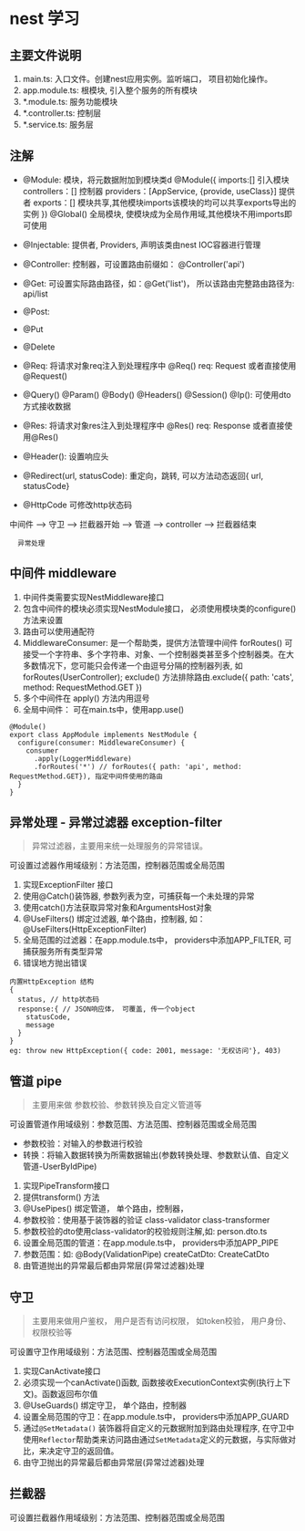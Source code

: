 # nest 学习

## 主要文件说明

1. main.ts: 入口文件。创建nest应用实例。监听端口， 项目初始化操作。
2. app.module.ts: 根模块, 引入整个服务的所有模块
3. *.module.ts: 服务功能模块
4. *.controller.ts: 控制层
5. *.service.ts: 服务层

## 注解

* @Module: 模块，将元数据附加到模块类d
  @Module({
    imports:[] 引入模块
    controllers：[] 控制器
    providers：[AppService, {provide, useClass}] 提供者
    exports：[] 模块共享,其他模块imports该模块的均可以共享exports导出的实例
  })
  @Global() 全局模块, 使模块成为全局作用域,其他模块不用imports即可使用

* @Injectable: 提供者, Providers,  声明该类由nest IOC容器进行管理
* @Controller: 控制器，可设置路由前缀如： @Controller('api')


* @Get: 可设置实际路由路径，如：@Get('list')， 所以该路由完整路由路径为: api/list
* @Post: 
* @Put
* @Delete
* @Req: 将请求对象req注入到处理程序中 @Req() req: Request 或者直接使用@Request()
* @Query() @Param() @Body() @Headers() @Session() @Ip(): 可使用dto方式接收数据 
* @Res: 将请求对象res注入到处理程序中 @Res() req: Response 或者直接使用@Res()
* @Header(): 设置响应头
* @Redirect(url, statusCode): 重定向，跳转, 可以方法动态返回{ url, statusCode}
* @HttpCode 可修改http状态码

中间件 --> 守卫 --> 拦截器开始 --> 管道 --> controller --> 拦截器结束

      异常处理

## 中间件 middleware

1. 中间件类需要实现NestMiddleware接口
2. 包含中间件的模块必须实现NestModule接口， 必须使用模块类的configure() 方法来设置
3. 路由可以使用通配符
4. MiddlewareConsumer: 是一个帮助类，提供方法管理中间件
forRoutes() 可接受一个字符串、多个字符串、对象、一个控制器类甚至多个控制器类。在大多数情况下，您可能只会传递一个由逗号分隔的控制器列表, 如 forRoutes(UserController);
exclude() 方法排除路由.exclude({ path: 'cats', method: RequestMethod.GET })
5. 多个中间件在 apply() 方法内用逗号
6. 全局中间件： 可在main.ts中，使用app.use()

```
@Module()
export class AppModule implements NestModule {
  configure(consumer: MiddlewareConsumer) {
    consumer
      .apply(LoggerMiddleware)
      .forRoutes('*') // forRoutes({ path: 'api', method: RequestMethod.GET}), 指定中间件使用的路由
  }
}
```

## 异常处理 - 异常过滤器 exception-filter

> 异常过滤器，主要用来统一处理服务的异常错误。

可设置过滤器作用域级别：方法范围，控制器范围或全局范围

1. 实现ExceptionFilter 接口
2. 使用@Catch()装饰器, 参数列表为空，可捕获每一个未处理的异常
3. 使用catch()方法获取异常对象和ArgumentsHost对象
4. @UseFilters() 绑定过滤器, 单个路由，控制器, 如：@UseFilters(HttpExceptionFilter)
5. 全局范围的过滤器：在app.module.ts中， providers中添加APP_FILTER, 可捕获服务所有类型异常
6. 错误地方抛出错误

```
内置HttpException 结构
{
  status, // http状态码
  response:{ // JSON响应体， 可覆盖, 传一个object
    statusCode,
    message
  }
}
eg: throw new HttpException({ code: 2001, message: '无权访问'}, 403)
```

## 管道 pipe

> 主要用来做 参数校验、参数转换及自定义管道等

可设置管道作用域级别：参数范围、方法范围、控制器范围或全局范围

* 参数校验：对输入的参数进行校验
* 转换：将输入数据转换为所需数据输出(参数转换处理、参数默认值、自定义管道-UserByIdPipe)

1. 实现PipeTransform接口
2. 提供transform() 方法
3. @UsePipes() 绑定管道， 单个路由，控制器，
4. 参数校验：使用基于装饰器的验证 
  class-validator class-transformer
5. 参数校验的dto使用class-validator的校验规则注解,如: person.dto.ts
6. 设置全局范围的管道：在app.module.ts中， providers中添加APP_PIPE
7. 参数范围：如: @Body(ValidationPipe) createCatDto: CreateCatDto
8. 由管道抛出的异常最后都由异常层(异常过滤器)处理

## 守卫

> 主要用来做用户鉴权， 用户是否有访问权限， 如token校验， 用户身份、权限校验等

可设置守卫作用域级别：方法范围、控制器范围或全局范围

1. 实现CanActivate接口
2. 必须实现一个canActivate()函数, 函数接收ExecutionContext实例(执行上下文)。函数返回布尔值
3. @UseGuards() 绑定守卫， 单个路由，控制器
4. 设置全局范围的守卫：在app.module.ts中， providers中添加APP_GUARD
5. 通过`@SetMetadata()` 装饰器将自定义的元数据附加到路由处理程序, 在守卫中使用`Reflector`帮助类来访问路由通过`SetMetadata`定义的元数据，与实际做对比，来决定守卫的返回值。
6. 由守卫抛出的异常最后都由异常层(异常过滤器)处理

## 拦截器

可设置拦截器作用域级别：方法范围、控制器范围或全局范围